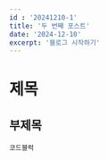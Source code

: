 ```yaml
---
id : '20241210-1'
title: '두 번째 포스트'
date: '2024-12-10'
excerpt: '블로그 시작하기'
---
```


# 제목

## 부제목

```
코드블럭
```